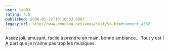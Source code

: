 ```yaml
---
user: leo03
rating: 4.5
published: 2006-01-22T19:16:53.000Z
legacy_url: http://www.emunova.net/veda/test/96.htm#comment-4562
---
```

Assez joli, amusant, facile à prendre en main, bonne ambiance... Tout y est ! A part que je n'aime pas trop les musiques.